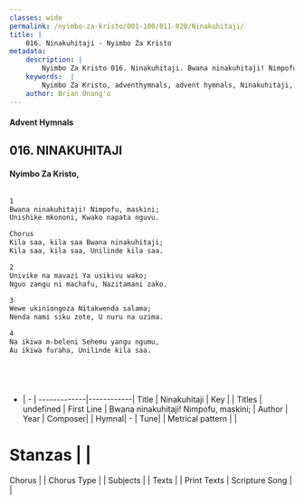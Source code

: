 ```yaml
---
classes: wide
permalink: /nyimbo-za-kristo/001-100/011-020/Ninakuhitaji/
title: |
    016. Ninakuhitaji - Nyimbo Za Kristo
metadata:
    description: |
        Nyimbo Za Kristo 016. Ninakuhitaji. Bwana ninakuhitaji! Nimpofu, maskini; Unishike mkononi, Kwako napata nguvu.  Chorus Kila saa, kila saa Bwana ninakuhitaji; Kila saa, kila saa, Unilinde kila saa.  
    keywords:  |
        Nyimbo Za Kristo, adventhymnals, advent hymnals, Ninakuhitaji, Bwana ninakuhitaji! Nimpofu, maskini;. 
    author: Brian Onang'o
---
```


#### Advent Hymnals
## 016. NINAKUHITAJI
####  Nyimbo Za Kristo,

```txt

1
Bwana ninakuhitaji! Nimpofu, maskini;
Unishike mkononi, Kwako napata nguvu.

Chorus
Kila saa, kila saa Bwana ninakuhitaji;
Kila saa, kila saa, Unilinde kila saa.

2
Univike na mavazi Ya usikivu wako;
Nguo zangu ni machafu, Nazitamani zako.

3
Wewe ukiniongoza Nitakwenda salama;
Nenda nami siku zote, U nuru na uzima.

4
Na ikiwa m-beleni Sehemu yangu ngumu,
Au ikiwa furaha, Unilinde kila saa.






```

- |   -  |
-------------|------------|
Title | Ninakuhitaji |
Key |  |
Titles | undefined |
First Line | Bwana ninakuhitaji! Nimpofu, maskini; |
Author | 
Year | 
Composer| |
Hymnal|  - |
Tune|  |
Metrical pattern | |
# Stanzas |  |
Chorus |  |
Chorus Type |  |
Subjects | |
Texts |  |
Print Texts | 
Scripture Song |  |
    

